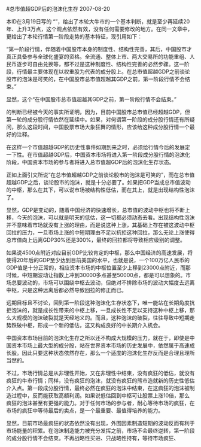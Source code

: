 #总市值超GDP后的泡沫化生存
2007-08-20


本ID在3月19日写的 “”，给出了本轮大牛市的一个基本判断，就是至少再延续20年、上升3万点，这个观点依然有效，没有任何需要修改的地方。在同一文章中，更给出了本轮行情第一阶段走势的基本特征，现引用如下：


 


“第一阶段行情，伴随着中国股市本身的制度性、结构性完善，其后，中国股市才真正具备参与全球化盛宴的资格。全流通、整体上市、两大交易所的功能重组、人民币逐步可自由兑换等，都不过是这种制度性、结构性完善的必然步骤。这一阶段，行情最主要体现在以权重股为代表的成分股上。在总市值超越GDP之前谈论股市的泡沫是可笑的，在中国股市总市值超越其GDP之前，第一阶段行情不会结束。”


 


显然，这个“在中国股市总市值超越其GDP之前，第一阶段行情不会结束。”


的判断已经被今天的事实所证明，因为，目前中国股市总市值已经超越GDP，但第一轮的成分股行情依然在延续中。如果，对何谓第一阶段的成分股行情还有所疑问，那么这段时间，中国股票市场大象狂舞的情形，应该给这种成分股行情一个最好的注释。


 


在这样一个市值超越GDP的历史性事件如期到来之时，必须给行情今后的发展定一下性。在市值超越GDP后，中国资本市场将进入第一阶段成分股行情的泡沫化阶段，中国资本市场的参与者将进入总市值超GDP后的泡沫化生存状态。


 


正如上面引文所说“在总市值超越GDP之前谈论股市的泡沫是可笑的”，而在总市值超越GDP之后，谈论股市的泡沫，就是十分必要了。如果把GDP当成总市值波动的中枢，那么在其下，可以说市场被结构性低估，而在其上，就是出现结构性泡沫了。


 


显然，GDP是变动的，随着中国经济的快速增长，总市值的波动中枢也将不断上移，今天的泡沫，可以就是明天的低估，这一切都必须动态去看。出现结构性泡沫并不意味着市场就没有上涨的理由，而是说这种上涨，其基础上存在被这波动中枢回拉的压力，一旦市场上涨的中短期理由不足以抗拒这种回拉，那么无论上涨使得总市值向上远离GDP30%还是300%，最终的回拉都将导致相应级别的调整。


 


如果说4500点附近对应目前GDP比较肯定的中枢，那么中国经济的高速发展，将使得20年后的GDP至少达到目前美国的水平，也就是说，一个100万亿人民币的GDP值是十分正常的，相应资本市场的中枢位置至少上移到23000点附近，而那时候，中短期波动让指数上冲到30000多点甚至50000点，都是可以想象的。市场总要波动的，市场可以围绕中枢去波动，但绝对不排除市场的波动大幅度去远离中枢，只是这种远离后都必然导致回拉的修正而已。


 


远期目标且不讨论，回到第一阶段这种泡沫化生存状态下，唯一能站在长期角度抗拒泡沫的，就是成长性带来的中枢上移，一旦成长性不足以支持这种中枢上移，那么大规模的泡沫破裂就是天经地义的。而且，这种泡沫的破裂，往往导致中短期走势跌破中枢，形成一个新的低估，这又构成良好的中长期介入机会。


 


中国资本市场目前的泡沫化生存之所以还不构成大规模的压力，就在于，即使是中国资本市场上最大型的成分股，站在世界资本市场的历史发展中，依然属于高速成长股。因此只要这种状态依然存在，那么一个适度的泡沫化生存反而是合理且理所当然的。


 


不过，市场行情总是从非理性开始，又在非理性中结束，没有疯狂的低估，就没有疯狂的牛市行情；同样，没有疯狂的泡沫，就没有疯狂的熊市造就新的历史性低估介入点。第一段成分股行情，最终必然在疯狂的泡沫中结束，在这疯狂的泡沫被制造过程中，反而能获取高额利润。如果说低估回到中枢可让股票上涨10倍，那么疯狂的泡沫甚至有更强的能力。对于任何市场的参与者，耐心等待市场的疯狂，在市场的疯狂中等待最后的卖点，是一个最重要、最值得培养的能力。


 


显然，目前市场最疯狂的状态依然没有出现，外围因素制造短期的波动反而有利于市场能量的积累。在泡沫制造能力被充分发挥之前，市场不会最终逆转，第一阶段的成分股行情不会结束。不再战略性买进、只战略性持有，等待市场疯狂、